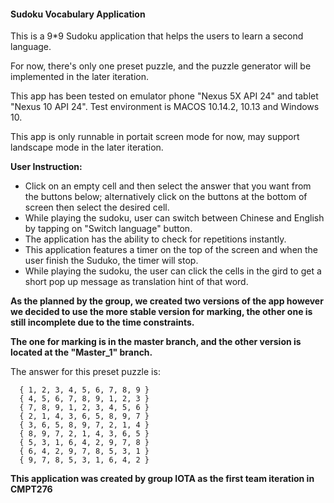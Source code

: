 #### **Sudoku Vocabulary Application** 
This is a 9*9 Sudoku application that helps the users to learn a second language.

For now, there's only one preset puzzle, and the puzzle generator will be implemented in the later iteration.

This app has been tested on emulator phone "Nexus 5X API 24" and tablet "Nexus 10 API 24". Test environment is MACOS 10.14.2, 10.13 and Windows 10.

This app is only runnable in portait screen mode for now, may support landscape mode in the later iteration.

**User Instruction:**
- Click on an empty cell and then select the answer that you want from the buttons below; alternatively click on the buttons at the bottom of screen then select the desired cell.
- While playing the sudoku, user can switch between Chinese and English by tapping on "Switch language" button.
- The application has the ability to check for repetitions instantly.
- This application features a timer on the top of the screen and when the user finish the Suduko, the timer will stop.
- While playing the sudoku, the user can click the cells in the gird to get a short pop up message as translation hint of that word.

**As the planned by the group, we created two versions of the app however we decided to use the more stable version for marking,
the other one is still incomplete due to the time constraints.**


**The one for marking is in the master branch, and the other version is located at the "Master_1" branch.**

The answer for this preset puzzle is:
```
  { 1, 2, 3, 4, 5, 6, 7, 8, 9 }
  { 4, 5, 6, 7, 8, 9, 1, 2, 3 }
  { 7, 8, 9, 1, 2, 3, 4, 5, 6 }
  { 2, 1, 4, 3, 6, 5, 8, 9, 7 }
  { 3, 6, 5, 8, 9, 7, 2, 1, 4 }
  { 8, 9, 7, 2, 1, 4, 3, 6, 5 }
  { 5, 3, 1, 6, 4, 2, 9, 7, 8 }
  { 6, 4, 2, 9, 7, 8, 5, 3, 1 }
  { 9, 7, 8, 5, 3, 1, 6, 4, 2 }
```
**This application was created by group IOTA as the first team iteration in CMPT276**


